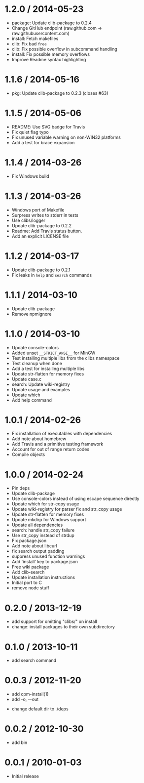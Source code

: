 
1.2.0 / 2014-05-23
==================

 * package: Update clib-package to 0.2.4
 * Change GitHub endpoint (raw.github.com -> raw.githubusercontent.com)
 * install: Fetch makefiles
 * clib: Fix bad `free`
 * clib: Fix possible overflow in subcommand handling
 * install: Fix possible memory overflows
 * Improve Readme syntax highlighting

1.1.6 / 2014-05-16
==================

 * pkg: Update clib-package to 0.2.3 (closes #63)

1.1.5 / 2014-05-06
==================

 * README: Use SVG badge for Travis
 * Fix quiet flag typo
 * Fix unused variable warning on non-WIN32 platforms
 * Add a test for brace expansion

1.1.4 / 2014-03-26
==================

 * Fix Windows build

1.1.3 / 2014-03-26
==================

 * Windows port of Makefile
 * Surpress writes to stderr in tests
 * Use clibs/logger
 * Update clib-package to 0.2.2
 * Readme: Add Travis status button.
 * Add an explicit LICENSE file

1.1.2 / 2014-03-17
==================

 * Update clib-package to 0.2.1
 * Fix leaks in `help` and `search` commands

1.1.1 / 2014-03-10
==================

 * Update clib-package
 * Remove npmignore

1.1.0 / 2014-03-10
==================

 * Update console-colors
 * Added unset `__STRICT_ANSI__` for MinGW
 * Test installing multiple libs from the clibs namespace
 * Test cleanup when done
 * Add a test for installing multiple libs
 * Update str-flatten for memory fixes
 * Update case.c
 * search: Update wiki-registry
 * Update usage and examples
 * Update which
 * Add help command

1.0.1 / 2014-02-26
==================

 * Fix installation of executables with dependencies
 * Add note about homebrew
 * Add Travis and a primitive testing framework
 * Account for out of range return codes
 * Compile objects

1.0.0 / 2014-02-24
==================

 * Pin deps
 * Update clib-package
 * Use console-colors instead of using escape sequence directly
 * Update which for str-copy usage
 * Update wiki-registry for parser fix and str_copy usage
 * Update str-flatten for memory fixes
 * Update mkdirp for Windows support
 * Update all dependencies
 * search: handle str_copy failure
 * Use str_copy instead of strdup
 * Fix package.json
 * Add note about libcurl
 * fix search output padding
 * suppress unused function warnings
 * Add 'install' key to package.json
 * Free wiki package
 * Add clib-search
 * Update installation instructions
 * Initial port to C
 * remove node stuff

0.2.0 / 2013-12-19
==================

 * add support for omitting "clibs/" on install
 * change: install packages to their own subdirectory

0.1.0 / 2013-10-11 
==================

 * add search command

0.0.3 / 2012-11-20 
==================

  * add cpm-install(1)
  * add -o, --out <dir>
  * change default dir to ./deps

0.0.2 / 2012-10-30 
==================

  * add bin

0.0.1 / 2010-01-03
==================

  * Initial release
